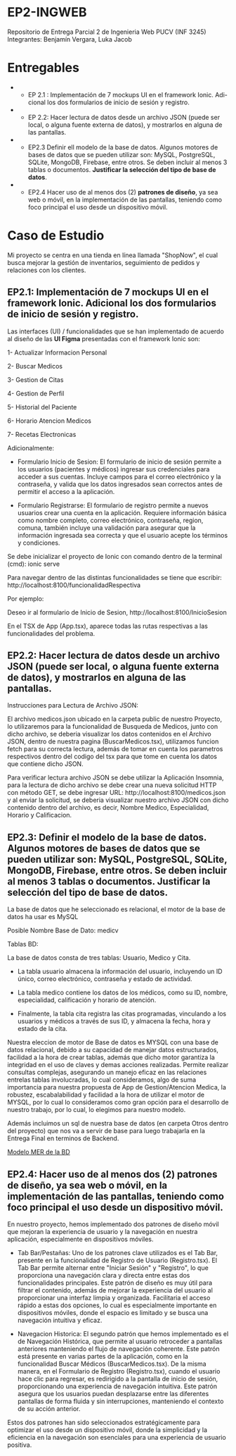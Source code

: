 # EP2-INGWEB
Repositorio de Entrega Parcial 2 de Ingenieria Web PUCV (INF 3245)
Integrantes: Benjamín Vergara, Luka Jacob

# Entregables
- - EP 2.1 :  Implementación de 7 mockups UI en el framework Ionic. Adi-
cional los dos formularios de inicio de sesión y registro.
- - EP 2.2: Hacer lectura de datos desde un archivo JSON (puede ser local, o alguna fuente externa de datos), y mostrarlos en alguna de las pantallas.
- - EP2.3 Definir ell modelo de la base de datos. Algunos motores de bases de datos que se pueden utilizar son: MySQL, PostgreSQL, SQLite, MongoDB, Firebase, entre otros. Se deben incluir al menos 3 tablas o documentos. __Justificar la selección del tipo de base de datos__.
- - EP2.4 Hacer uso de al menos dos (2) __patrones de diseño__, ya sea web o móvil, en la implementación de las pantallas, teniendo como foco principal el uso desde un dispositivo móvil. 

# Caso de Estudio
Mi proyecto se centra en una tienda en línea llamada "ShopNow", el cual busca mejorar la gestión de inventarios, seguimiento de pedidos y relaciones con los clientes. 

## EP2.1: Implementación de 7 mockups UI en el framework Ionic. Adicional los dos formularios de inicio de sesión y registro.

Las interfaces (UI) / funcionalidades que se han implementado de acuerdo al diseño de las __UI Figma__ presentadas con el framework Ionic son: 

1-  Actualizar Informacion Personal

2-  Buscar Medicos

3-  Gestion de Citas

4-  Gestion de Perfil

5-  Historial del Paciente

6-  Horario Atencion Medicos

7-  Recetas Electronicas

Adicionalmente:
+ Formulario Inicio de Sesion: El formulario de inicio de sesión permite a los usuarios (pacientes y médicos) ingresar sus credenciales para acceder a sus cuentas. 
Incluye campos para el correo electrónico y la contraseña, y valida que los datos ingresados sean correctos antes de permitir el acceso a la aplicación.

+ Formulario Registrarse: El formulario de registro permite a nuevos usuarios crear una cuenta en la aplicación. Requiere información básica como nombre completo, 
correo electrónico, contraseña, region, comuna, también incluye una validación para asegurar que la información ingresada sea correcta y que el usuario 
acepte los términos y condiciones.

Se debe inicializar el proyecto de Ionic con comando dentro de la terminal (cmd): ionic serve

Para navegar dentro de las distintas funcionalidades se tiene que escribir: http://localhost:8100/funcionalidadRespectiva

Por ejemplo:

Deseo ir al formulario de Inicio de Sesion, http://localhost:8100/InicioSesion

En el TSX de App (App.tsx), aparece todas las rutas respectivas a las funcionalidades del problema.

## EP2.2: Hacer lectura de datos desde un archivo JSON (puede ser local, o alguna fuente externa de datos), y mostrarlos en alguna de las pantallas.

Instrucciones para Lectura de Archivo JSON:

El archivo medicos.json ubicado en la carpeta public de nuestro Proyecto, lo utilizaremos para la funcionalidad de Busqueda de Medicos, junto con dicho archivo, se deberia visualizar 
los datos contenidos en el Archivo JSON, dentro de nuestra pagina (BuscarMedicos.tsx), utilizamos funcion fetch para su correcta lectura, además de tomar en cuenta los parametros respectivos dentro del codigo del tsx para que tome en cuenta los datos que contiene dicho JSON.



Para verificar lectura archivo JSON se debe utilizar la Aplicación Insomnia, para la lectura de dicho archivo se debe crear una nueva solicitud HTTP con método GET, se debe ingresar URL: http://localhost:8100/medicos.json y al enviar la solicitud, 
se deberia visualizar nuestro archivo JSON con dicho contenido dentro del archivo, es decir, Nombre Medico, Especialidad, Horario y Calificacion.

## EP2.3: Definir el modelo de la base de datos. Algunos motores de bases de datos que se pueden utilizar son: MySQL, PostgreSQL, SQLite, MongoDB, Firebase, entre otros. Se deben incluir al menos 3 tablas o documentos. Justificar la selección del tipo de base de datos.

La base de datos que he seleccionado es relacional, el motor de la base de datos ha usar es MySQL 

Posible Nombre Base de Dato: medicv


Tablas BD:

La base de datos consta de tres tablas: Usuario, Medico y Cita. 

- La tabla usuario almacena la información del usuario, incluyendo un ID único, correo electrónico, contraseña y estado de actividad. 

- La tabla medico contiene los datos de los médicos, como su ID, nombre, especialidad, calificación y horario de atención. 

- Finalmente, la tabla cita registra las citas programadas, vinculando a los usuarios y médicos a través de sus ID, y almacena la fecha, hora y estado de la cita.


Nuestra eleccion de motor de Base de datos es MYSQL con una base de datos relacional, debido a su capacidad de manejar datos estructurados, facilidad a la hora de crear tablas,
además que dicho motor garantiza la integridad en el uso de claves y demas acciones realizadas. Permite realizar consultas complejas, asegurando un manejo eficaz 
en las relaciones entrelas tablas involucradas, lo cual consideramos, algo de suma importancia para nuestra propuesta de App de Gestion/Atencion Medica, 
la robustez, escabalabilidad y facilidad a la hora de utilizar el motor de MYSQL, por lo cual 
lo consideramos como gran opción para el desarrollo de nuestro trabajo, por lo cual, lo elegimos para nuestro modelo.


Además incluimos un sql de nuestra base de datos (en carpeta Otros dentro del proyecto) que nos va a servir de base para luego trabajarla en la Entrega Final en terminos de Backend.

[Modelo MER de la BD](EP2/DB.png)



## EP2.4: Hacer uso de al menos dos (2) patrones de diseño, ya sea web o móvil, en la implementación de las pantallas, teniendo como foco principal el uso desde un dispositivo móvil.

En nuestro proyecto, hemos implementado dos patrones de diseño móvil que mejoran la experiencia de usuario y la navegación en nuestra aplicación, 
especialmente en dispositivos móviles.

- Tab Bar/Pestañas: Uno de los patrones clave utilizados es el Tab Bar, presente en la funcionalidad de Registro de Usuario (Registro.tsx). 
El Tab Bar permite alternar entre "Iniciar Sesión" y "Registro", lo que proporciona una navegación clara y directa entre estas dos funcionalidades principales. 
Este patrón de diseño es muy útil para filtrar el contenido, además de mejorar la experiencia del usuario al proporcionar una interfaz limpia y organizada. 
Facilitaria el acceso rápido a estas dos opciones, lo cual es especialmente importante en dispositivos móviles, donde el espacio es limitado y se busca una navegación intuitiva 
y eficaz.


- Navegacion Historica: El segundo patrón que hemos implementado es el de Navegación Histórica, que permite al usuario retroceder a pantallas anteriores 
manteniendo el flujo de navegación coherente. Este patrón está presente en varias partes de la aplicación, 
como en la funcionalidad Buscar Médicos (BuscarMedicos.tsx).
De la misma manera, en el Formulario de Registro (Registro.tsx), cuando el usuario hace clic para regresar, 
es redirigido a la pantalla de inicio de sesión, proporcionando una experiencia de navegación intuitiva. 
Este patrón asegura que los usuarios puedan desplazarse entre las diferentes pantallas de forma fluida y sin interrupciones, manteniendo el contexto de su acción anterior.




Estos dos patrones han sido seleccionados estratégicamente para optimizar el uso desde un dispositivo móvil, 
donde la simplicidad y la eficiencia en la navegación son esenciales para una experiencia de usuario positiva.





